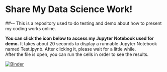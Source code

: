 # Share My Data Science Work!
##-- This is a repository used to do testing and demo about how to present my coding works online.

**You can click the icon below to access my Jupyter Notebook used for demo.**
It takes about 20 seconds to display a runnable Jupyter Notebook named Test.ipynb. After clicking it, please wait for a little while.  
After the file is open, you can run the cells in order to see the results.

[![Binder](https://mybinder.org/badge_logo.svg)](https://mybinder.org/v2/gh/twoolong/demo.git/master)

